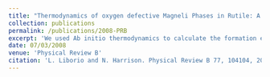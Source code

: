 ```yaml
---
title: "Thermodynamics of oxygen defective Magneli Phases in Rutile: A First Principles Study"
collection: publications
permalink: /publications/2008-PRB
excerpt: 'We used Ab initio thermodynamics to calculate the formation energies, in different environmental conditions, of a number of oxygen-defective structures in rutile. In addition to the TinO(2n−1) (n=3,4,5) Magnéli phases, we also considered the two fundamental points defects, Ti interstitials and neutral oxygen vacancies. We compared the predicted phase stability diagram with available experimental data, and and found reasonable agreement between the calculated phase boundaries and those observed. We used these results to discuss a mechanism that has been proposed as an explanation for the formation of the crystallographic shear planes in rutile.'
date: 07/03/2008
venue: 'Physical Review B'
citation: 'L. Liborio and N. Harrison. Physical Review B 77, 104104, 2008'
---
```

